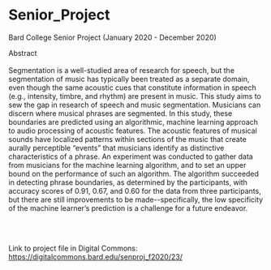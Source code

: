 # Senior_Project
Bard College Senior Project (January 2020 - December 2020)

</b>Abstract</b>
<br><br>
Segmentation is a well-studied area of research for speech, but the segmentation of music has typically been treated as a separate domain, even though the same acoustic cues that constitute information in speech (e.g., intensity, timbre, and rhythm) are present in music. This study aims to sew the gap in research of speech and music segmentation. Musicians can discern where musical phrases are segmented. In this study, these boundaries are predicted using an algorithmic, machine learning approach to audio processing of acoustic features. The acoustic features of musical sounds have localized patterns within sections of the music that create aurally perceptible “events” that musicians identify as distinctive characteristics of a phrase. An experiment was conducted to gather data from musicians for the machine learning algorithm, and to set an upper bound on the performance of such an algorithm. The algorithm succeeded in detecting phrase boundaries, as determined by the participants, with accuracy scores of 0.91, 0.67, and 0.60 for the data from three participants, but there are still improvements to be made--specifically, the low specificity of the machine learner’s prediction is a challenge for a future endeavor.

<br><br>

Link to project file in Digital Commons:<br>
https://digitalcommons.bard.edu/senproj_f2020/23/

